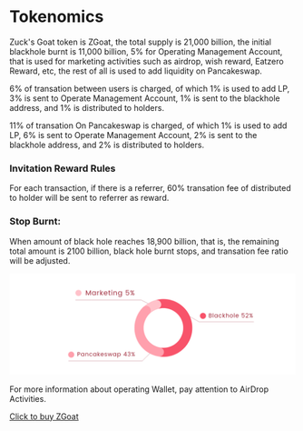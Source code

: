 # Tokenomics

Zuck's Goat token is ZGoat, the total supply is 21,000 billion, the initial blackhole burnt is 11,000 billion, 5% for Operating Management Account, that is used for marketing activities such as airdrop, wish reward, Eatzero Reward, etc, the rest of all is used to add liquidity on Pancakeswap.

6% of transation between users is charged, of which 1% is used to add LP, 3% is sent to Operate Management Account, 1% is sent to the blackhole address, and 1% is distributed to holders.

11% of transation On Pancakeswap is charged,  of which 1% is used to add LP, 6% is sent to Operate Management Account, 2% is sent to the blackhole address, and 2% is distributed to holders.



### Invitation Reward Rules <a id="q2N6Q"></a>

For each transaction, if there is a referrer, 60% transation fee of distributed to holder will be sent to referrer as reward.

### Stop Burnt: <a id="y4Gkm"></a>

When amount of black hole reaches 18,900 billion, that is, the remaining total amount is 2100 billion, black hole burnt stops, and transation fee ratio will be adjusted.

![\( Token allocation \)](../.gitbook/assets/04-dai-bi-fen-pei-.png)

For more information about operating Wallet, pay attention to AirDrop Activities.

[Click to buy ZGoat](https://exchange.pancakeswap.finance/#/swap)  


